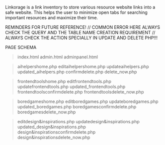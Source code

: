 Linkorage is a link inventory to store various resource website links into a safe website. This helps the user to minimize open tabs for searching important resources and maximize their time.

REMINDERS FOR FUTURE REFERENCE! 
 // COMMON ERROR HERE ALWAYS CHECK THE QUERY AND THE TABLE NAME CREATION REQUIREMENT
// ALWAYS CHECK THE ACTION SPECIALLY IN UPDATE AND DELETE PHP!!!


PAGE SCHEMA

>index.html 
>admin.html
>adminpanel.html

>aihelpershome.php
>editaihelpershome.php
>updateaihelpers.php
>updated_aihelpers.php
>confirmdelete.php
>delete_now.php

>frontendtoolshome.php
>editfrontendtools.php
>updatefrontendtools.php
>updated_frontendtools.php
>frontendtoolsconfirmdelete.php
>frontendtoolsdelete_now.php

>boredgameshome.php
>editboredgames.php
>updateboredgames.php
>updated_boredgames.php
>boredgamesconfirmdelete.php
>boredgamesdelete_now.php

>
>editdesign&inspirations.php
>updatedesign&inspirations.php
>updated_design&inspirations.php
>design&inspirationsconfirmdelete.php
>design&inspirationsdelete_now.php